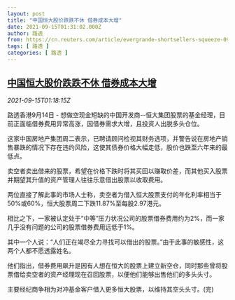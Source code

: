 ```yaml
---
layout: post
title: "中国恒大股价跌跌不休 借券成本大增"
date: 2021-09-15T01:31:02.000Z
author: 路透
from: https://cn.reuters.com/article/evergrande-shortsellers-squeeze-0914-tue-idCNKBS2GB03Y
tags: [ 路透 ]
categories: [ 路透 ]
---
```

<!--1631669462000-->
[中国恒大股价跌跌不休 借券成本大增](https://cn.reuters.com/article/evergrande-shortsellers-squeeze-0914-tue-idCNKBS2GB03Y)
------

<div>
<div><i>2021-09-15T01:18:15Z</i></div><p>路透香港9月14日 - 想做空现金短缺的中国开发商--恒大集团股票的基金经理，目前正面临借券费用异常高涨，因借券需求大增，且投资人出脱多头仓位。</p><p>这家中国房地产集团周二表示，已聘请顾问检视其财务选项，并警告说在房地产销售暴跌的情况下存在违约风险，这使其债券价格大幅走低，股价也跌至六年来的最低点。</p><p>卖空者卖出借来的股票，希望在价格下跌时将其买回以赚取价差，而其他买入股票并期望其升值的资产管理人往往乐意借出股票以收取费用。</p><p>两位直接了解此事的市场人士称，卖空者为借入恒大股票支付的年化利率相当于50%或60%，恒大股票周二下跌11.87%至每股2.97港元。</p><p>相比之下，一家被认定处于“中等”压力状况公司的股票借券费用约为2%，而一家几乎没有问题的公司的股票借券费用远低于1%。</p><p>其中一个人说：“人们正在竭尽全力寻找可以借出的股票。”由于此事的敏感性，这两个人都不愿透露姓名。</p><p>他们指出，借券费用飙升是因有人想在恒大的股票上建立新空仓，同时那些曾将股票借给卖空者的资产经理现在召回股票，以便他们能够出售他们的多头头寸。</p><p>主要经纪商争相为对冲基金客户借入更多恒大股票，以维持其空头头寸。(完)</p>
</div>

